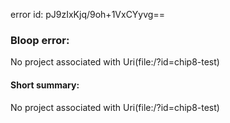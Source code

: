 error id: pJ9zIxKjq/9oh+1VxCYyvg==
### Bloop error:

No project associated with Uri(file:<WORKSPACE>/?id=chip8-test)
#### Short summary: 

No project associated with Uri(file:<WORKSPACE>/?id=chip8-test)